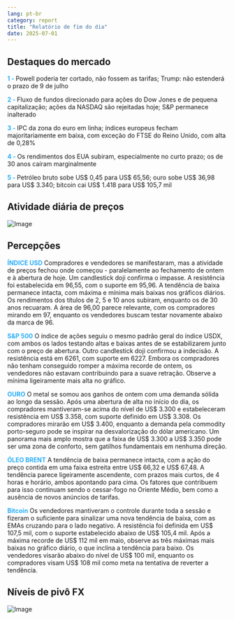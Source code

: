 ```yaml
---
lang: pt-br
category: report
title: "Relatório de fim do dia"
date: 2025-07-01
---
```



<h2>Destaques do mercado</h2>
<strong style="color: #2caef7;">1 - </strong> Powell poderia ter cortado, não fossem as tarifas; Trump: não estenderá o prazo de 9 de julho


<strong style="color: #2caef7;">2 - </strong> Fluxo de fundos direcionado para ações do Dow Jones e de pequena capitalização; ações da NASDAQ são rejeitadas hoje; S&P permanece inalterado


<strong style="color: #2caef7;">3 - </strong> IPC da zona do euro em linha; índices europeus fecham majoritariamente em baixa, com exceção do FTSE do Reino Unido, com alta de 0,28%


<strong style="color: #2caef7;">4 - </strong> Os rendimentos dos EUA subiram, especialmente no curto prazo; os de 30 anos caíram marginalmente

<strong style="color: #2caef7;">5 - </strong> Petróleo bruto sobe US$ 0,45 para US$ 65,56; ouro sobe US$ 36,98 para US$ 3.340; bitcoin cai US$ 1.418 para US$ 105,7 mil



<h2>Atividade diária de preços</h2>
<img src="https://markleighedu.github.io/img/Jul-2025/01-Jul-2025/price.jpg" alt="Image"/>

<h2>Percepções</h2>
<strong style="color: #2caef7;">ÍNDICE USD</strong> Compradores e vendedores se manifestaram, mas a atividade de preços fechou onde começou - paralelamente ao fechamento de ontem e à abertura de hoje. Um candlestick doji confirma o impasse. A resistência foi estabelecida em 96,55, com o suporte em 95,96. A tendência de baixa permanece intacta, com máxima e mínima mais baixas nos gráficos diários. Os rendimentos dos títulos de 2, 5 e 10 anos subiram, enquanto os de 30 anos recuaram. A área de 96,00 parece relevante, com os compradores mirando em 97, enquanto os vendedores buscam testar novamente abaixo da marca de 96.

<strong style="color: #2caef7;">S&P 500</strong> O índice de ações seguiu o mesmo padrão geral do índice USDX, com ambos os lados testando altas e baixas antes de se estabilizarem junto com o preço de abertura. Outro candlestick doji confirmou a indecisão. A resistência está em 6261, com suporte em 6227. Embora os compradores não tenham conseguido romper a máxima recorde de ontem, os vendedores não estavam contribuindo para a suave retração. Observe a mínima ligeiramente mais alta no gráfico.

<strong style="color: #2caef7;">OURO</strong> O metal se somou aos ganhos de ontem com uma demanda sólida ao longo da sessão. Após uma abertura de alta no início do dia, os compradores mantiveram-se acima do nível de US$ 3.300 e estabeleceram resistência em US$ 3.358, com suporte definido em US$ 3.308. Os compradores mirarão em US$ 3.400, enquanto a demanda pela commodity porto-seguro pode se inspirar na desvalorização do dólar americano. Um panorama mais amplo mostra que a faixa de US$ 3.300 a US$ 3.350 pode ser uma zona de conforto, sem gatilhos fundamentais em nenhuma direção.

<strong style="color: #2caef7;">ÓLEO BRENT</strong> A tendência de baixa permanece intacta, com a ação do preço contida em uma faixa estreita entre US$ 66,32 e US$ 67,48. A tendência parece ligeiramente ascendente, com prazos mais curtos, de 4 horas e horário, ambos apontando para cima. Os fatores que contribuem para isso continuam sendo o cessar-fogo no Oriente Médio, bem como a ausência de novos anúncios de tarifas.

<strong style="color: #2caef7;">Bitcoin</strong> Os vendedores mantiveram o controle durante toda a sessão e fizeram o suficiente para sinalizar uma nova tendência de baixa, com as EMAs cruzando para o lado negativo. A resistência foi definida em US$ 107,5 mil, com o suporte estabelecido abaixo de US$ 105,4 mil. Após a máxima recorde de US$ 112 mil em maio, observe as três máximas mais baixas no gráfico diário, o que inclina a tendência para baixo. Os vendedores visarão abaixo do nível de US$ 100 mil, enquanto os compradores visam US$ 108 mil como meta na tentativa de reverter a tendência.



<h2>Níveis de pivô FX</h2>
<img src="https://markleighedu.github.io/img/Jul-2025/01-Jul-2025/pivot.jpg" alt="Image"/>